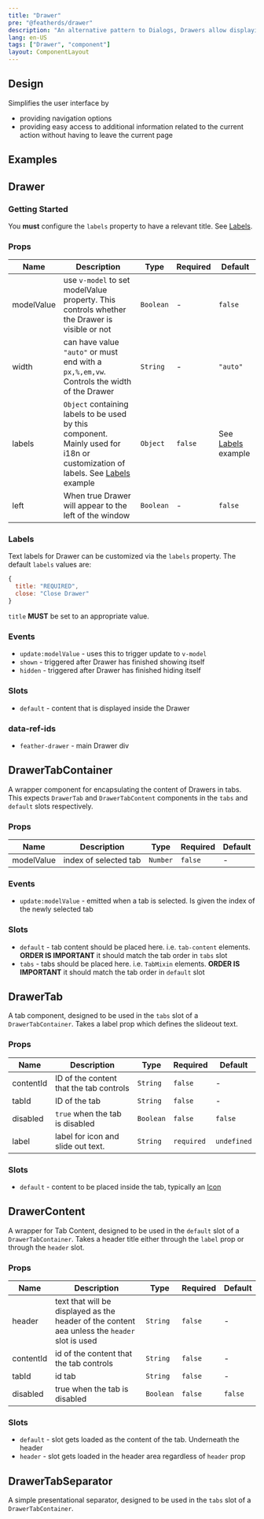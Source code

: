 ```yaml
---
title: "Drawer"
pre: "@featherds/drawer"
description: "An alternative pattern to Dialogs, Drawers allow displaying additional content or requests for information."
lang: en-US
tags: ["Drawer", "component"]
layout: ComponentLayout
---
```


## Design

Simplifies the user interface by

- providing navigation options
- providing easy access to additional information related to the current action without having to leave the current page

## Examples

<Drawer-Examples />

## Drawer

### Getting Started

You **must** configure the `labels` property to have a relevant title. See [Labels](#labels).

### Props

| Name       | Description                                                                                                                             | Type      | Required | Default                       |
| ---------- | --------------------------------------------------------------------------------------------------------------------------------------- | --------- | -------- | ----------------------------- |
| modelValue | use `v-model` to set modelValue property. This controls whether the Drawer is visible or not                                            | `Boolean` | -        | `false`                       |
| width      | can have value `"auto"` or must end with a `px,%,em,vw`. Controls the width of the Drawer                                               | `String`  | -        | `"auto"`                      |
| labels     | `Object` containing labels to be used by this component. Mainly used for i18n or customization of labels. See [Labels](#labels) example | `Object`  | `false`  | See [Labels](#labels) example |
| left       | When true Drawer will appear to the left of the window                                                                                  | `Boolean` | -        | `false`                       |

### Labels

Text labels for Drawer can be customized via the `labels` property. The default `labels` values are:

```js
{
  title: "REQUIRED",
  close: "Close Drawer"
}
```

`title` **MUST** be set to an appropriate value.

### Events

- `update:modelValue` - uses this to trigger update to `v-model`
- `shown` - triggered after Drawer has finished showing itself
- `hidden` - triggered after Drawer has finished hiding itself

### Slots

- `default` - content that is displayed inside the Drawer

### data-ref-ids

- `feather-drawer` - main Drawer div

## DrawerTabContainer

A wrapper component for encapsulating the content of Drawers in tabs. This expects `DrawerTab` and `DrawerTabContent` components in the `tabs` and `default` slots respectively.

### Props

| Name       | Description           | Type     | Required | Default |
| ---------- | --------------------- | -------- | -------- | ------- |
| modelValue | index of selected tab | `Number` | `false`  | -       |

### Events

- `update:modelValue` - emitted when a tab is selected. Is given the index of the newly selected tab

### Slots

- `default` - tab content should be placed here. i.e. `tab-content` elements. **ORDER IS IMPORTANT** it should match the tab order in `tabs` slot
- `tabs` - tabs should be placed here. i.e. `TabMixin` elements. **ORDER IS IMPORTANT** it should match the tab order in `default` slot

## DrawerTab

A tab component, designed to be used in the `tabs` slot of a `DrawerTabContainer`. Takes a label prop which defines the slideout text.

### Props

| Name      | Description                             | Type      | Required   | Default     |
| --------- | --------------------------------------- | --------- | ---------- | ----------- |
| contentId | ID of the content that the tab controls | `String`  | `false`    | -           |
| tabId     | ID of the tab                           | `String`  | `false`    | -           |
| disabled  | `true` when the tab is disabled         | `Boolean` | `false`    | `false`     |
| label     | label for icon and slide out text.      | `String`  | `required` | `undefined` |

### Slots

- `default` - content to be placed inside the tab, typically an [Icon](/components/icon)

## DrawerContent

A wrapper for Tab Content, designed to be used in the `default` slot of a `DrawerTabContainer`. Takes a header title either through the `label` prop or through the `header` slot.

### Props

| Name      | Description                                                                                    | Type      | Required | Default |
| --------- | ---------------------------------------------------------------------------------------------- | --------- | -------- | ------- |
| header    | text that will be displayed as the header of the content aea unless the `header` slot is used  | `String`  | `false`  | -       |
| contentId | id of the content that the tab controls                                                        | `String`  | `false`  | -       |
| tabId     | id tab                                                                                         | `String`  | `false`  | -       |
| disabled  | true when the tab is disabled                                                                  | `Boolean` | `false`  | `false` |

### Slots

- `default` - slot gets loaded as the content of the tab. Underneath the header
- `header` - slot gets loaded in the header area regardless of `header` prop

## DrawerTabSeparator

A simple presentational separator, designed to be used in the `tabs` slot of a `DrawerTabContainer`.
